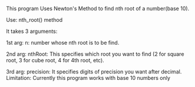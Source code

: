 This program Uses Newton's Method to find nth root of a number(base 10).

Use: nth_root() method

It takes 3 arguments:

1st arg: n: number whose nth root is to be find.

2nd arg: nthRoot: This specifies which root you want to find (2 for square root, 3 for cube root, 4 for 4th root, etc).

3rd arg: precision: It specifies digits of precision you want after decimal.
Limitation: Currently this program works with base 10 numbers only

